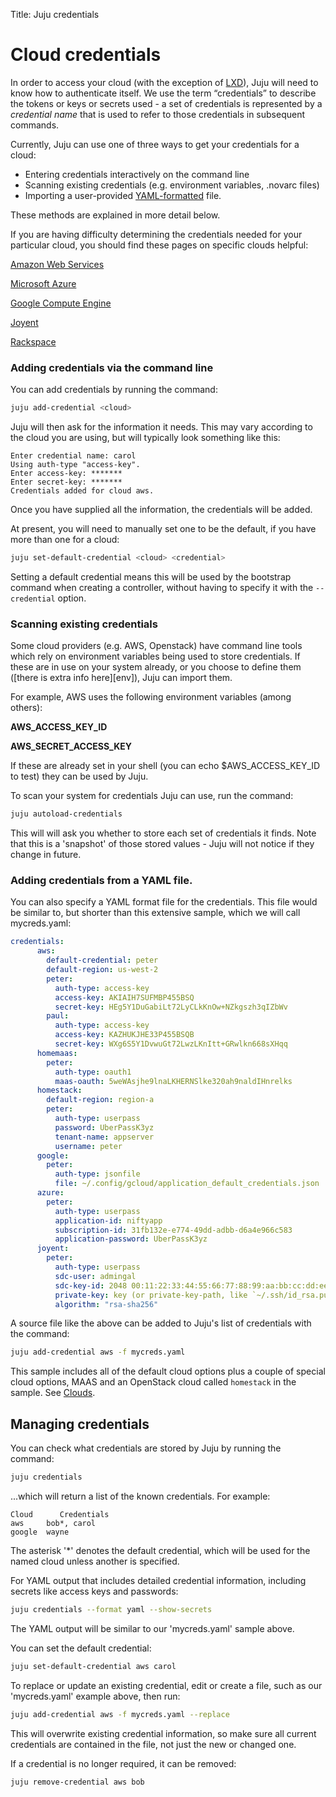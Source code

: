 Title: Juju credentials

# Cloud credentials

In order to access your cloud (with the exception of [LXD][lxd]), Juju will
need to know how to authenticate itself. We use the term “credentials” to 
describe the tokens or keys or secrets used - a set of credentials 
is represented by a _credential name_ that is used to refer to those 
credentials in subsequent commands.


Currently, Juju can use one of three ways to get your credentials for a cloud:

 - Entering credentials interactively on the command line
 - Scanning existing credentials (e.g. environment variables, .novarc files)
 - Importing a user-provided [YAML-formatted][yaml] file.
 

These methods are explained in more detail below.

If you are having difficulty determining the credentials needed for your 
particular cloud, you should find these pages on specific clouds helpful: 

  [Amazon Web Services][aws]
  
  [Microsoft Azure][azure]
  
  [Google Compute Engine][gce]
  
  [Joyent][joyent]
  
  [Rackspace][rackspace]


### Adding credentials via the command line

You can add credentials by running the command:

```bash
juju add-credential <cloud>
```
Juju will then ask for the information it needs. This may vary 
according to the cloud you are using, but will typically look something like
this:

```no-highlight
Enter credential name: carol
Using auth-type "access-key".
Enter access-key: *******
Enter secret-key: *******
Credentials added for cloud aws.
```

Once you have supplied all the information, the credentials will be added.

At present, you will need to manually set one to be the default, if you 
have more than one for a cloud:

```bash
juju set-default-credential <cloud> <credential>
```

Setting a default credential means this will be used by the bootstrap 
command when creating a controller, without having to specify it with
the `--credential` option.


### Scanning existing credentials

Some cloud providers (e.g. AWS, Openstack) have command line tools which rely on 
environment variables being used to store credentials. If these are in use on 
your system already, or you choose to define them 
([there is extra info here][env]), Juju can import them.

For example, AWS uses the following environment variables (among others):

**AWS_ACCESS_KEY_ID**

**AWS_SECRET_ACCESS_KEY**

If these are already set in your shell (you can echo $AWS_ACCESS_KEY_ID to test)
they can be used by Juju.

To scan your system for credentials Juju can use, run the command:

```bash
juju autoload-credentials
```

This will will ask you whether to store each set of credentials
it finds. Note that this is a 'snapshot' of those stored values - Juju will not 
notice if they change in future.

### Adding credentials from a YAML file.

You can also specify a YAML format file for the credentials. This
file would be similar to, but shorter than this extensive sample, which
we will call mycreds.yaml:

```yaml
credentials:
      aws:
        default-credential: peter
        default-region: us-west-2
        peter:
          auth-type: access-key
          access-key: AKIAIH7SUFMBP455BSQ
          secret-key: HEg5Y1DuGabiLt72LyCLkKnOw+NZkgszh3qIZbWv
        paul:
          auth-type: access-key
          access-key: KAZHUKJHE33P455BSQB
          secret-key: WXg6S5Y1DvwuGt72LwzLKnItt+GRwlkn668sXHqq
      homemaas:
        peter:
          auth-type: oauth1
          maas-oauth: 5weWAsjhe9lnaLKHERNSlke320ah9naldIHnrelks
      homestack:
        default-region: region-a
        peter:
          auth-type: userpass
          password: UberPassK3yz
          tenant-name: appserver
          username: peter
      google:
        peter:
          auth-type: jsonfile
          file: ~/.config/gcloud/application_default_credentials.json
      azure:
        peter:
          auth-type: userpass
          application-id: niftyapp
          subscription-id: 31fb132e-e774-49dd-adbb-d6a4e966c583
          application-password: UberPassK3yz
      joyent:
        peter:
          auth-type: userpass
          sdc-user: admingal
          sdc-key-id: 2048 00:11:22:33:44:55:66:77:88:99:aa:bb:cc:dd:ee:ff
          private-key: key (or private-key-path, like `~/.ssh/id_rsa.pub`)
          algorithm: "rsa-sha256"
```

A source file like the above can be added to Juju's list of credentials with 
the command:

```bash
juju add-credential aws -f mycreds.yaml
```

This sample includes all of the default cloud options plus a couple of
special cloud options, MAAS and an OpenStack cloud called `homestack` in
the sample. See [Clouds](./clouds.html).

## Managing credentials

You can check what credentials are stored by Juju by running the command:

```bash
juju credentials
```

...which will return a list of the known credentials. For example:

<!-- JUJUVERSION: 2.0.0-genericlinux-amd64 -->
<!-- JUJUCOMMAND: juju credentials -->
```no-highlight
Cloud      Credentials
aws     bob*, carol
google  wayne
```

The asterisk '*' denotes the default credential, which will be used for the
named cloud unless another is specified.

For YAML output that includes detailed credential information, including
secrets like access keys and passwords:

```bash
juju credentials --format yaml --show-secrets
```

The YAML output will be similar to our 'mycreds.yaml' sample above.

You can set the default credential:

```bash
juju set-default-credential aws carol
```

To replace or update an existing credential, edit or create a file, such as
our 'mycreds.yaml' example above, then run:

```bash
juju add-credential aws -f mycreds.yaml --replace
```

This will overwrite existing credential information, so make sure all current
credentials are contained in the file, not just the new or changed one.

If a credential is no longer required, it can be removed:

```bash
juju remove-credential aws bob
```
 





[yaml]: http://www.yaml.org/spec/1.2/spec.html
[lxd]: ./clouds-LXD.html
[aws]: ./help-aws.html
[azure]: ./help-azure.html
[gce]: ./help-google.html
[joyent]: ./help-joyent.html
[rackspace]: ./help-rackspace.html
